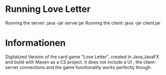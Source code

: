 # Running Love Letter
Running the server: java -jar server.jar
Running the client: java -jar client.jar

# Informationen

Digitalized Version of the card game "Love Letter", created in Java,JavaFX and build with Maven as a CS project.
It does not include a UI , the client-server connections and the game functionality works perfectly though. 

